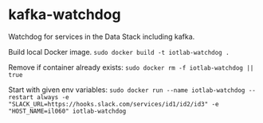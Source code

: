 # kafka-watchdog
Watchdog for services in the Data Stack including kafka.

Build local Docker image.
`sudo docker build -t iotlab-watchdog .`

Remove if container already exists:
`sudo docker rm -f iotlab-watchdog || true`

Start with given env variables:
`sudo docker run --name iotlab-watchdog --restart always -e "SLACK_URL=https://hooks.slack.com/services/id1/id2/id3" -e "HOST_NAME=il060" iotlab-watchdog`
